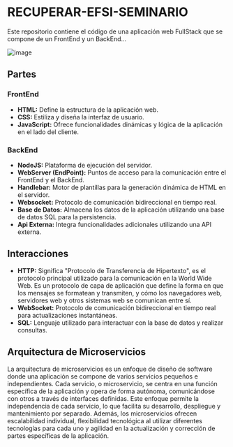 # RECUPERAR-EFSI-SEMINARIO
Este repositorio contiene el código de una aplicación web FullStack que se compone de un FrontEnd y un BackEnd...

![image](https://github.com/PioIX/RECUPERAR-EFSI-SEMINARIO-LAMALFA/assets/129954639/d73773bc-4aa3-4fdd-8839-18929f7be0fa)

## Partes

### FrontEnd
- **HTML:** Define la estructura de la aplicación web.
- **CSS:** Estiliza y diseña la interfaz de usuario.
- **JavaScript:** Ofrece funcionalidades dinámicas y lógica de la aplicación en el lado del cliente.

### BackEnd
- **NodeJS:** Plataforma de ejecución del servidor.
- **WebServer (EndPoint):** Puntos de acceso para la comunicación entre el FrontEnd y el BackEnd.
- **Handlebar:** Motor de plantillas para la generación dinámica de HTML en el servidor.
- **Websocket:** Protocolo de comunicación bidireccional en tiempo real.
- **Base de Datos:** Almacena los datos de la aplicación utilizando una base de datos SQL para la persistencia.
- **Api Externa:** Integra funcionalidades adicionales utilizando una API externa.

## Interacciones
- **HTTP:** Significa "Protocolo de Transferencia de Hipertexto", es el protocolo principal utilizado para la comunicación en la World Wide Web. Es un protocolo de capa de aplicación que define la forma en que los mensajes se formatean y transmiten, y cómo los navegadores web, servidores web y otros sistemas web se comunican entre sí.
- **WebSocket:** Protocolo de comunicación bidireccional en tiempo real para actualizaciones instantáneas.
- **SQL:** Lenguaje utilizado para interactuar con la base de datos y realizar consultas.

## Arquitectura de Microservicios

La arquitectura de microservicios es un enfoque de diseño de software donde una aplicación se compone de varios servicios pequeños e independientes. Cada servicio, o microservicio, se centra en una función específica de la aplicación y opera de forma autónoma, comunicándose con otros a través de interfaces definidas. Este enfoque permite la independencia de cada servicio, lo que facilita su desarrollo, despliegue y mantenimiento por separado. Además, los microservicios ofrecen escalabilidad individual, flexibilidad tecnológica al utilizar diferentes tecnologías para cada uno y agilidad en la actualización y corrección de partes específicas de la aplicación.

